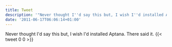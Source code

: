 ```yaml
---
title: Tweet
description: '"Never thought I''d say this but, I wish I''d installed Aptana. There said it."'
date: '2011-06-17T06:06:14+01:00'
---
```

Never thought I'd say this but, I wish I'd installed Aptana. There said it.
      {{< tweet 0 0 >}}
    
